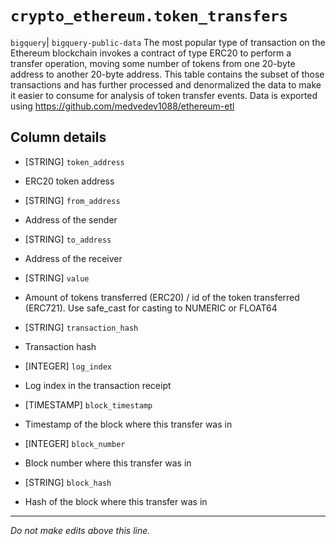 # `crypto_ethereum.token_transfers`
`bigquery`| `bigquery-public-data`
The most popular type of transaction on the Ethereum blockchain invokes a contract of type ERC20 to perform a transfer operation, moving some number of tokens from one 20-byte address to another 20-byte address.
This table contains the subset of those transactions and has further processed and denormalized the data to make it easier to consume for analysis of token transfer events.
Data is exported using https://github.com/medvedev1088/ethereum-etl


## Column details
* [STRING]    `token_address`
 - ERC20 token address
* [STRING]    `from_address`
 - Address of the sender
* [STRING]    `to_address`
 - Address of the receiver
* [STRING]    `value`
 - Amount of tokens transferred (ERC20) / id of the token transferred (ERC721). Use safe_cast for casting to NUMERIC or FLOAT64
* [STRING]    `transaction_hash`
 - Transaction hash
* [INTEGER]   `log_index`
 - Log index in the transaction receipt
* [TIMESTAMP] `block_timestamp`
 - Timestamp of the block where this transfer was in
* [INTEGER]   `block_number`
 - Block number where this transfer was in
* [STRING]    `block_hash`
 - Hash of the block where this transfer was in

-------------------------------------------------------------------------------
*Do not make edits above this line.*
